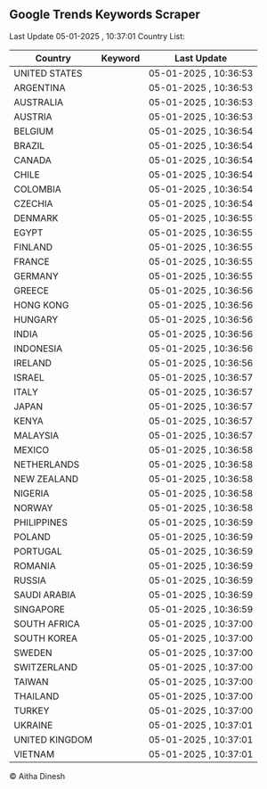
## Google Trends Keywords Scraper

Last Update 05-01-2025 , 10:37:01
Country List:

| Country | Keyword | Last Update |
| --- | --- | --- |
| UNITED STATES |  | 05-01-2025 , 10:36:53 |
| ARGENTINA |  | 05-01-2025 , 10:36:53 |
| AUSTRALIA |  | 05-01-2025 , 10:36:53 |
| AUSTRIA |  | 05-01-2025 , 10:36:53 |
| BELGIUM |  | 05-01-2025 , 10:36:54 |
| BRAZIL |  | 05-01-2025 , 10:36:54 |
| CANADA |  | 05-01-2025 , 10:36:54 |
| CHILE |  | 05-01-2025 , 10:36:54 |
| COLOMBIA |  | 05-01-2025 , 10:36:54 |
| CZECHIA |  | 05-01-2025 , 10:36:54 |
| DENMARK |  | 05-01-2025 , 10:36:55 |
| EGYPT |  | 05-01-2025 , 10:36:55 |
| FINLAND |  | 05-01-2025 , 10:36:55 |
| FRANCE |  | 05-01-2025 , 10:36:55 |
| GERMANY |  | 05-01-2025 , 10:36:55 |
| GREECE |  | 05-01-2025 , 10:36:56 |
| HONG KONG |  | 05-01-2025 , 10:36:56 |
| HUNGARY |  | 05-01-2025 , 10:36:56 |
| INDIA |  | 05-01-2025 , 10:36:56 |
| INDONESIA |  | 05-01-2025 , 10:36:56 |
| IRELAND |  | 05-01-2025 , 10:36:56 |
| ISRAEL |  | 05-01-2025 , 10:36:57 |
| ITALY |  | 05-01-2025 , 10:36:57 |
| JAPAN |  | 05-01-2025 , 10:36:57 |
| KENYA |  | 05-01-2025 , 10:36:57 |
| MALAYSIA |  | 05-01-2025 , 10:36:57 |
| MEXICO |  | 05-01-2025 , 10:36:58 |
| NETHERLANDS |  | 05-01-2025 , 10:36:58 |
| NEW ZEALAND |  | 05-01-2025 , 10:36:58 |
| NIGERIA |  | 05-01-2025 , 10:36:58 |
| NORWAY |  | 05-01-2025 , 10:36:58 |
| PHILIPPINES |  | 05-01-2025 , 10:36:59 |
| POLAND |  | 05-01-2025 , 10:36:59 |
| PORTUGAL |  | 05-01-2025 , 10:36:59 |
| ROMANIA |  | 05-01-2025 , 10:36:59 |
| RUSSIA |  | 05-01-2025 , 10:36:59 |
| SAUDI ARABIA |  | 05-01-2025 , 10:36:59 |
| SINGAPORE |  | 05-01-2025 , 10:36:59 |
| SOUTH AFRICA |  | 05-01-2025 , 10:37:00 |
| SOUTH KOREA |  | 05-01-2025 , 10:37:00 |
| SWEDEN |  | 05-01-2025 , 10:37:00 |
| SWITZERLAND |  | 05-01-2025 , 10:37:00 |
| TAIWAN |  | 05-01-2025 , 10:37:00 |
| THAILAND |  | 05-01-2025 , 10:37:00 |
| TURKEY |  | 05-01-2025 , 10:37:00 |
| UKRAINE |  | 05-01-2025 , 10:37:01 |
| UNITED KINGDOM |  | 05-01-2025 , 10:37:01 |
| VIETNAM |  | 05-01-2025 , 10:37:01 |

© Aitha Dinesh
